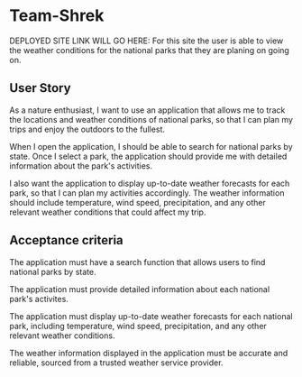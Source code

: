 # Team-Shrek
DEPLOYED SITE LINK WILL GO HERE: 
For this site the user is able to view the weather conditions for the national parks that they are planing on going on.  

## User Story 
As a nature enthusiast, I want to use an application that allows me to track the locations and weather conditions of national parks, so that I can plan my trips and enjoy the outdoors to the fullest.

When I open the application, I should be able to search for national parks by state. Once I select a park, the application should provide me with detailed information about the park's activities. 

I also want the application to display up-to-date weather forecasts for each park, so that I can plan my activities accordingly. The weather information should include temperature, wind speed, precipitation,
 and any other relevant weather conditions that could affect my trip.


## Acceptance criteria 
The application must have a search function that allows users to find national parks by state.

The application must provide detailed information about each national park's activites.

The application must display up-to-date weather forecasts for each national park, including temperature, wind speed, precipitation, and any other relevant weather conditions.

The weather information displayed in the application must be accurate and reliable, sourced from a trusted weather service provider.


